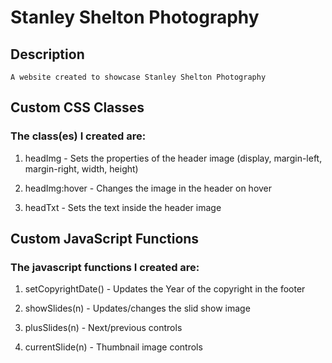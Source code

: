 # Stanley Shelton Photography

## Description
```
A website created to showcase Stanley Shelton Photography

```



## Custom CSS Classes
### The class(es) I created are:

1. headImg - 
    Sets the properties of the header image (display, margin-left, 
    margin-right, width, height)

2. headImg:hover - 
    Changes the image in the header on hover

3. headTxt - 
    Sets the text inside the header image

## Custom JavaScript Functions
### The javascript functions I created are:

1.  setCopyrightDate() - 
    Updates the Year of the copyright in the footer

2.  showSlides(n) - 
    Updates/changes the slid show image
    
3.  plusSlides(n) - 
    Next/previous controls

4.  currentSlide(n) - 
    Thumbnail image controls
